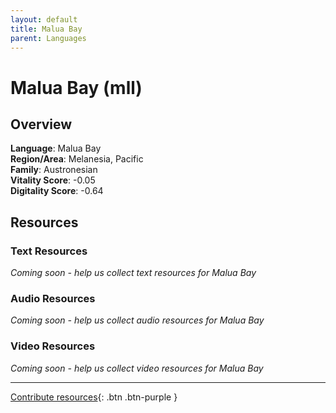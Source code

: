 ```yaml
---
layout: default
title: Malua Bay
parent: Languages
---
```


# Malua Bay (mll)

## Overview

**Language**: Malua Bay  
**Region/Area**: Melanesia, Pacific  
**Family**: Austronesian  
**Vitality Score**: -0.05  
**Digitality Score**: -0.64  

## Resources

### Text Resources
*Coming soon - help us collect text resources for Malua Bay*

### Audio Resources
*Coming soon - help us collect audio resources for Malua Bay*

### Video Resources
*Coming soon - help us collect video resources for Malua Bay*

---

[Contribute resources](https://fairtrain.github.io/){: .btn .btn-purple }
